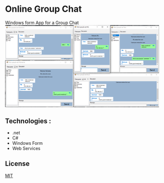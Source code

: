 # Online Group Chat
Windows form App for a Group Chat  
![image](discussion%20en%20ligne.bmp)  
## Technologies :
- .net
- C#
- Windows Form
- Web Services  

## License

[MIT](LICENSE)
